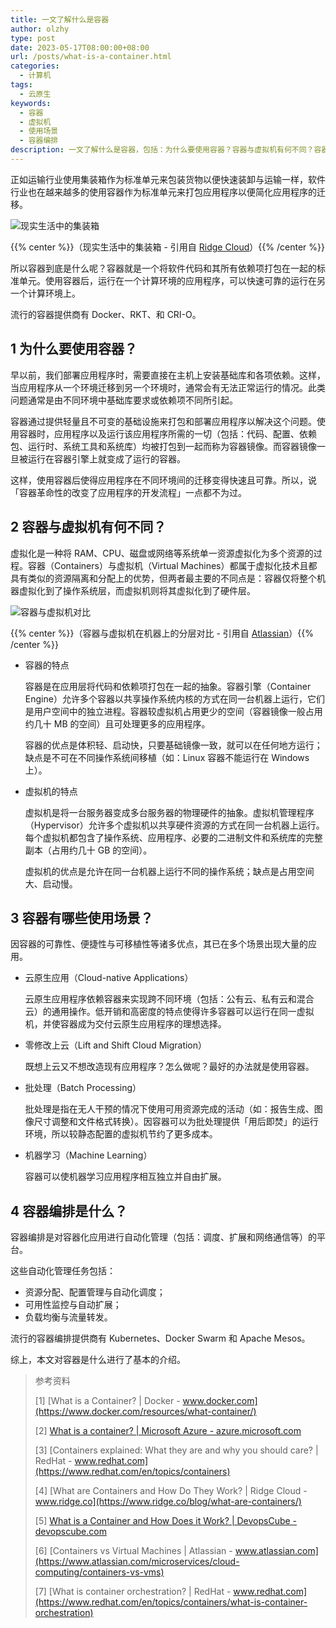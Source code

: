 ```yaml
---
title: 一文了解什么是容器
author: olzhy
type: post
date: 2023-05-17T08:00:00+08:00
url: /posts/what-is-a-container.html
categories:
  - 计算机
tags:
  - 云原生
keywords:
  - 容器
  - 虚拟机
  - 使用场景
  - 容器编排
description: 一文了解什么是容器，包括：为什么要使用容器？容器与虚拟机有何不同？容器有哪些使用场景？容器编排是什么？
---
```


正如运输行业使用集装箱作为标准单元来包装货物以便快速装卸与运输一样，软件行业也在越来越多的使用容器作为标准单元来打包应用程序以便简化应用程序的迁移。

![现实生活中的集装箱](https://olzhy.github.io/static/images/uploads/2023/05/physical-containers.jpg#center)

{{% center %}}（现实生活中的集装箱 - 引用自 [Ridge Cloud](https://www.ridge.co/blog/what-are-containers/)）{{% /center %}}

所以容器到底是什么呢？容器就是一个将软件代码和其所有依赖项打包在一起的标准单元。使用容器后，运行在一个计算环境的应用程序，可以快速可靠的运行在另一个计算环境上。

流行的容器提供商有 Docker、RKT、和 CRI-O。

## 1 为什么要使用容器？

早以前，我们部署应用程序时，需要直接在主机上安装基础库和各项依赖。这样，当应用程序从一个环境迁移到另一个环境时，通常会有无法正常运行的情况。此类问题通常是由不同环境中基础库要求或依赖项不同所引起。

容器通过提供轻量且不可变的基础设施来打包和部署应用程序以解决这个问题。使用容器时，应用程序以及运行该应用程序所需的一切（包括：代码、配置、依赖包、运行时、系统工具和系统库）均被打包到一起而称为容器镜像。而容器镜像一旦被运行在容器引擎上就变成了运行的容器。

这样，使用容器后使得应用程序在不同环境间的迁移变得快速且可靠。所以，说「容器革命性的改变了应用程序的开发流程」一点都不为过。

## 2 容器与虚拟机有何不同？

虚拟化是一种将 RAM、CPU、磁盘或网络等系统单一资源虚拟化为多个资源的过程。容器（Containers）与虚拟机（Virtual Machines）都属于虚拟化技术且都具有类似的资源隔离和分配上的优势，但两者最主要的不同点是：容器仅将整个机器虚拟化到了操作系统层，而虚拟机则将其虚拟化到了硬件层。

![容器与虚拟机对比](https://olzhy.github.io/static/images/uploads/2023/05/containers-vs-virtual-machines.png#center)

{{% center %}}（容器与虚拟机在机器上的分层对比 - 引用自 [Atlassian](https://www.atlassian.com/microservices/cloud-computing/containers-vs-vms)）{{% /center %}}

- 容器的特点

  容器是在应用层将代码和依赖项打包在一起的抽象。容器引擎（Container Engine）允许多个容器以共享操作系统内核的方式在同一台机器上运行，它们是用户空间中的独立进程。容器较虚拟机占用更少的空间（容器镜像一般占用约几十 MB 的空间）且可处理更多的应用程序。

  容器的优点是体积轻、启动快，只要基础镜像一致，就可以在任何地方运行；缺点是不可在不同操作系统间移植（如：Linux 容器不能运行在 Windows 上）。

- 虚拟机的特点

  虚拟机是将一台服务器变成多台服务器的物理硬件的抽象。虚拟机管理程序（Hypervisor）允许多个虚拟机以共享硬件资源的方式在同一台机器上运行。每个虚拟机都包含了操作系统、应用程序、必要的二进制文件和系统库的完整副本（占用约几十 GB 的空间）。

  虚拟机的优点是允许在同一台机器上运行不同的操作系统；缺点是占用空间大、启动慢。

## 3 容器有哪些使用场景？

因容器的可靠性、便捷性与可移植性等诸多优点，其已在多个场景出现大量的应用。

- 云原生应用（Cloud-native Applications）

  云原生应用程序依赖容器来实现跨不同环境（包括：公有云、私有云和混合云）的通用操作。低开销和高密度的特点使得许多容器可以运行在同一虚拟机，并使容器成为交付云原生应用程序的理想选择。

- 零修改上云（Lift and Shift Cloud Migration）

  既想上云又不想改造现有应用程序？怎么做呢？最好的办法就是使用容器。

- 批处理（Batch Processing）

  批处理是指在无人干预的情况下使用可用资源完成的活动（如：报告生成、图像尺寸调整和文件格式转换）。因容器可以为批处理提供「用后即焚」的运行环境，所以较静态配置的虚拟机节约了更多成本。

- 机器学习（Machine Learning）

  容器可以使机器学习应用程序相互独立并自由扩展。

## 4 容器编排是什么？

容器编排是对容器化应用进行自动化管理（包括：调度、扩展和网络通信等）的平台。

这些自动化管理任务包括：

- 资源分配、配置管理与自动化调度；
- 可用性监控与自动扩展；
- 负载均衡与流量转发。

流行的容器编排提供商有 Kubernetes、Docker Swarm 和 Apache Mesos。

综上，本文对容器是什么进行了基本的介绍。

> 参考资料
>
> [1] [What is a Container? | Docker - www.docker.com](https://www.docker.com/resources/what-container/)
>
> [2] [What is a container? | Microsoft Azure - azure.microsoft.com](https://azure.microsoft.com/en-us/resources/cloud-computing-dictionary/what-is-a-container)
>
> [3] [Containers explained: What they are and why you should care? | RedHat - www.redhat.com](https://www.redhat.com/en/topics/containers)
>
> [4] [What are Containers and How Do They Work? | Ridge Cloud - www.ridge.co](https://www.ridge.co/blog/what-are-containers/)
>
> [5] [What is a Container and How Does it Work? | DevopsCube - devopscube.com](https://devopscube.com/what-is-a-container-and-how-does-it-work/)
>
> [6] [Containers vs Virtual Machines | Atlassian - www.atlassian.com](https://www.atlassian.com/microservices/cloud-computing/containers-vs-vms)
>
> [7] [What is container orchestration? | RedHat - www.redhat.com](https://www.redhat.com/en/topics/containers/what-is-container-orchestration)
